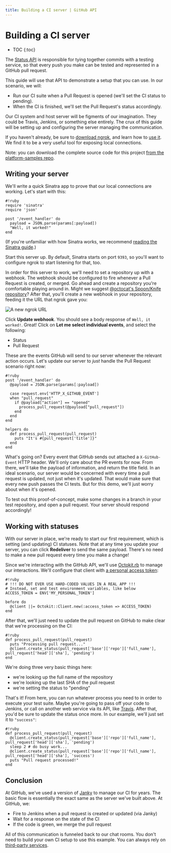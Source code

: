 ```yaml
---
title: Building a CI server | GitHub API
---
```


# Building a CI server

* TOC
{:toc}

The [Status API][status API] is responsible for tying together commits with
a testing service, so that every push you make can be tested and represented
in a GitHub pull request.

This guide will use that API to demonstrate a setup that you can use.
In our scenario, we will:

* Run our CI suite when a Pull Request is opened (we'll set the CI status to pending).
* When the CI is finished, we'll set the Pull Request's status accordingly.

Our CI system and host server will be figments of our imagination. They could be
Travis, Jenkins, or something else entirely. The crux of this guide will be setting up
and configuring the server managing the communication.

If you haven't already, be sure to [download ngrok][ngrok], and learn how
to [use it][using ngrok]. We find it to be a very useful tool for exposing local
connections.

Note: you can download the complete source code for this project
[from the platform-samples repo][platform samples].

## Writing your server

We'll write a quick Sinatra app to prove that our local connections are working.
Let's start with this:

    #!ruby
    require 'sinatra'
    require 'json'

    post '/event_handler' do
      payload = JSON.parse(params[:payload])
      "Well, it worked!"
    end


(If you're unfamiliar with how Sinatra works, we recommend [reading the Sinatra guide][Sinatra].)

Start this server up. By default, Sinatra starts on port `9393`, so you'll want
to configure ngrok to start listening for that, too.

In order for this server to work, we'll need to set a repository up with a webhook.
The webhook should be configured to fire whenever a Pull Request is created, or merged.
Go ahead and create a repository you're comfortable playing around in. Might we
suggest [@octocat's Spoon/Knife repository](https://github.com/octocat/Spoon-Knife)?
After that, you'll create a new webhook in your repository, feeding it the URL
that ngrok gave you:

![A new ngrok URL](/images/webhook_sample_url.png)

Click **Update webhook**. You should see a body response of `Well, it worked!`.
Great! Click on **Let me select individual events**, and select the following:

* Status
* Pull Request

These are the events GitHub will send to our server whenever the relevant action
occurs. Let's update our server to *just* handle the Pull Request scenario right now:

    #!ruby
    post '/event_handler' do
      @payload = JSON.parse(params[:payload])

      case request.env['HTTP_X_GITHUB_EVENT']
      when "pull_request"
        if @payload["action"] == "opened"
          process_pull_request(@payload["pull_request"])
        end
      end
    end

    helpers do
      def process_pull_request(pull_request)
        puts "It's #{pull_request['title']}"
      end
    end

What's going on? Every event that GitHub sends out attached a `X-GitHub-Event`
HTTP header. We'll only care about the PR events for now. From there, we'll
take the payload of information, and return the title field. In an ideal scenario,
our server would be concerned with every time a pull request is updated, not just
when it's updated. That would make sure that every new push passes the CI tests.
But for this demo, we'll just worry about when it's opened.

To test out this proof-of-concept, make some changes in a branch in your test
repository, and open a pull request. Your server should respond accordingly!

## Working with statuses

With our server in place, we're ready to start our first requirement, which is
setting (and updating) CI statuses. Note that at any time you update your server,
you can click **Redeliver** to send the same payload. There's no need to make a
new pull request every time you make a change!

Since we're interacting with the GitHub API, we'll use [Octokit.rb][octokit.rb]
to manage our interactions. We'll configure that client with
[a personal access token][access token]:

    #!ruby
    # !!! DO NOT EVER USE HARD-CODED VALUES IN A REAL APP !!!
    # Instead, set and test environment variables, like below
    ACCESS_TOKEN = ENV['MY_PERSONAL_TOKEN']

    before do
      @client ||= Octokit::Client.new(:access_token => ACCESS_TOKEN)
    end

After that, we'll just need to update the pull request on GitHub to make clear
that we're processing on the CI:

    #!ruby
    def process_pull_request(pull_request)
      puts "Processing pull request..."
      @client.create_status(pull_request['base']['repo']['full_name'], pull_request['head']['sha'], 'pending')
    end

We're doing three very basic things here:

* we're looking up the full name of the repository
* we're looking up the last SHA of the pull request
* we're setting the status to "pending"

That's it! From here, you can run whatever process you need to in order to execute
your test suite. Maybe you're going to pass off your code to Jenkins, or call
on another web service via its API, like [Travis][travis api]. After that, you'd
be sure to update the status once more. In our example, we'll just set it to `"success"`:

    #!ruby
    def process_pull_request(pull_request)
      @client.create_status(pull_request['base']['repo']['full_name'], pull_request['head']['sha'], 'pending')
      sleep 2 # do busy work...
      @client.create_status(pull_request['base']['repo']['full_name'], pull_request['head']['sha'], 'success')
      puts "Pull request processed!"
    end

## Conclusion

At GitHub, we've used a version of [Janky][janky] to manage our CI for years.
The basic flow is essentially the exact same as the server we've built above.
At GitHub, we:

* Fire to Jenkins when a pull request is created or updated (via Janky)
* Wait for a response on the state of the CI
* If the code is green, we merge the pull request

All of this communication is funneled back to our chat rooms. You don't need to
build your own CI setup to use this example.
You can always rely on [third-party services][integrations].

[deploy API]: /v3/repos/deployments/
[status API]: /v3/repos/statuses/
[ngrok]: https://ngrok.com/
[using ngrok]: /webhooks/configuring/#using-ngrok
[platform samples]: https://github.com/github/platform-samples/tree/master/api/ruby/building-a-ci-server
[Sinatra]: http://www.sinatrarb.com/
[webhook]: /webhooks/
[octokit.rb]: https://github.com/octokit/octokit.rb
[access token]: https://help.github.com/articles/creating-an-access-token-for-command-line-use
[travis api]: https://api.travis-ci.org/docs/
[janky]: https://github.com/github/janky
[heaven]: https://github.com/atmos/heaven
[hubot]: https://github.com/github/hubot
[integrations]: https://github.com/integrations
